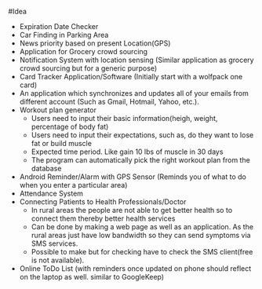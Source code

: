 #Idea
- Expiration Date Checker
- Car Finding in Parking Area
- News priority based on present Location(GPS)
- Application for Grocery crowd sourcing
- Notification System with location sensing (Similar application as grocery crowd sourcing but for a generic purpose)
- Card Tracker Application/Software (Initially start with a wolfpack one card)
- An application which synchronizes and updates all of your emails from different account (Such as Gmail, Hotmail, Yahoo, etc.).
- Workout plan generator
  - Users need to input their basic information(heigh, weight, percentage of body fat)
  - Users need to input their expectations, such as, do they want to lose fat or build muscle
  - Expected time period. Like gain 10 lbs of muscle in 30 days
  - The program can automatically pick the right workout plan from the database
- Android Reminder/Alarm with GPS Sensor (Reminds you of what to do when you enter a particular area)
- Attendance System
- Connecting Patients to Health Professionals/Doctor
  - In rural areas the people are not able to get better health so to connect them thereby better health services
  - Can be done by making a web page as well as an application. As the rural areas just have low bandwidth so they can send symptoms via SMS services.
  - Possible to make but for checking have to check the SMS client(free is not available).
- Online ToDo List (with reminders once updated on phone should reflect on the laptop as well. similar to GoogleKeep)
